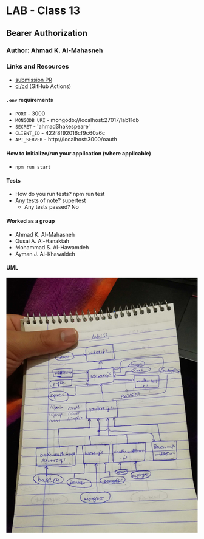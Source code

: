 # LAB - Class 13

## Bearer Authorization 

### Author: Ahmad K. Al-Mahasneh

### Links and Resources

- [submission PR](https://github.com/401-advanced-javascript-AhmadK/authentication/pull/3)
- [ci/cd](https://github.com/401-advanced-javascript-AhmadK/authentication/actions) (GitHub Actions)

#### `.env` requirements
- `PORT` - 3000
- `MONGODB_URI` - mongodb://localhost:27017/lab11db 
- `SECRET` - 'ahmadShakespeare'
- `CLIENT_ID` - 422f8f92016cf9c60a6c
- `API_SERVER` - http://localhost:3000/oauth



#### How to initialize/run your application (where applicable)

- `npm run start`

#### Tests

- How do you run tests?
  npm run test
- Any tests of note?
  supertest
  - Any tests passed? 
   No

#### Worked as a group
  - Ahmad K. Al-Mahasneh
  - Qusai A. Al-Hanaktah
  - Mohammad S. Al-Hawamdeh
  - Ayman J. Al-Khawaldeh

#### UML

![bearer-auth](assets/bearer-auth.jpg)